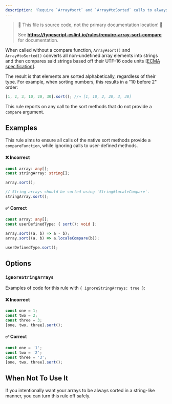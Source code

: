 ```yaml
---
description: 'Require `Array#sort` and `Array#toSorted` calls to always provide a `compareFunction`.'
---
```


> 🛑 This file is source code, not the primary documentation location! 🛑
>
> See **https://typescript-eslint.io/rules/require-array-sort-compare** for documentation.

When called without a compare function, `Array#sort()` and `Array#toSorted()` converts all non-undefined array elements into strings and then compares said strings based off their UTF-16 code units [[ECMA specification](https://www.ecma-international.org/ecma-262/9.0/#sec-sortcompare)].

The result is that elements are sorted alphabetically, regardless of their type.
For example, when sorting numbers, this results in a "10 before 2" order:

```ts
[1, 2, 3, 10, 20, 30].sort(); //→ [1, 10, 2, 20, 3, 30]
```

This rule reports on any call to the sort methods that do not provide a `compare` argument.

## Examples

This rule aims to ensure all calls of the native sort methods provide a `compareFunction`, while ignoring calls to user-defined methods.

<!--tabs-->

#### ❌ Incorrect

```ts
const array: any[];
const stringArray: string[];

array.sort();

// String arrays should be sorted using `String#localeCompare`.
stringArray.sort();
```

#### ✅ Correct

```ts
const array: any[];
const userDefinedType: { sort(): void };

array.sort((a, b) => a - b);
array.sort((a, b) => a.localeCompare(b));

userDefinedType.sort();
```

<!--/tabs-->

## Options

### `ignoreStringArrays`

<!-- insert option description -->

Examples of code for this rule with `{ ignoreStringArrays: true }`:

<!--tabs-->

#### ❌ Incorrect

```ts option='{ "ignoreStringArrays": true }'
const one = 1;
const two = 2;
const three = 3;
[one, two, three].sort();
```

#### ✅ Correct

```ts option='{ "ignoreStringArrays": true }'
const one = '1';
const two = '2';
const three = '3';
[one, two, three].sort();
```

<!--/tabs-->

## When Not To Use It

If you intentionally want your arrays to be always sorted in a string-like manner, you can turn this rule off safely.
